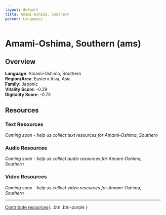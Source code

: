 ```yaml
---
layout: default
title: Amami-Oshima, Southern
parent: Languages
---
```


# Amami-Oshima, Southern (ams)

## Overview

**Language**: Amami-Oshima, Southern  
**Region/Area**: Eastern Asia, Asia  
**Family**: Japonic  
**Vitality Score**: -0.29  
**Digitality Score**: -0.73  

## Resources

### Text Resources
*Coming soon - help us collect text resources for Amami-Oshima, Southern*

### Audio Resources
*Coming soon - help us collect audio resources for Amami-Oshima, Southern*

### Video Resources
*Coming soon - help us collect video resources for Amami-Oshima, Southern*

---

[Contribute resources](https://fairtrain.github.io/){: .btn .btn-purple }
